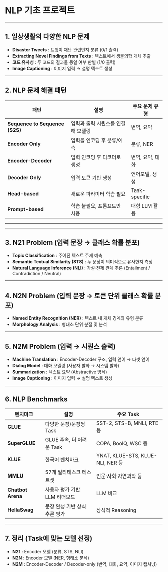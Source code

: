 # NLP 기초 프로젝트

------------------------------------------------------------------------

## 1. 일상생활의 다양한 NLP 문제

-   **Disaster Tweets** : 트윗이 재난 관련인지 분류 (0/1 출력)
-   **Extracting Novel Findings from Texts** : 텍스트에서 생물의학 개체 추출
-   **코드 유사성** : 두 코드의 결과물 동일 여부 판별 (1/0 출력)
-   **Image Captioning** : 이미지 입력 → 설명 텍스트 생성

------------------------------------------------------------------------

## 2. NLP 문제 해결 패턴

| 패턴                  | 설명                  | 주요 문제 유형       |
|-----------------------|-----------------------|----------------------|
| **Sequence to Sequence (S2S)** | 입력과 출력 시퀀스를 연결해 모델링 | 번역, 요약 |
| **Encoder Only**      | 입력을 인코딩 후 분류/예측 | 분류, NER |
| **Encoder-Decoder**   | 입력 인코딩 후 디코더로 생성 | 번역, 요약, 대화 |
| **Decoder Only**      | 입력 토큰 기반 생성   | 언어모델, 생성 |
| **Head-based**        | 새로운 파라미터 학습 필요 | Task-specific |
| **Prompt-based**      | 학습 불필요, 프롬프트만 사용 | 대형 LLM 활용 |

---

------------------------------------------------------------------------

## 3. N21 Problem (입력 문장 → 클래스 확률 분포)

-   **Topic Classification** : 주어진 텍스트 주제 예측
-   **Semantic Textual Similarity (STS)** : 두 문장이 의미적으로
    유사한지 측정
-   **Natural Language Inference (NLI)** : 가설·전제 관계 추론
    (Entailment / Contradiction / Neutral)

------------------------------------------------------------------------

## 4. N2N Problem (입력 문장 → 토큰 단위 클래스 확률 분포)

-   **Named Entity Recognition (NER)** : 텍스트 내 개체 경계와 유형
    분류
-   **Morphology Analysis** : 형태소 단위 분절 및 분석

------------------------------------------------------------------------

## 5. N2M Problem (입력 → 시퀀스 출력)

-   **Machine Translation** : Encoder-Decoder 구조, 입력 언어 → 타겟
    언어
-   **Dialog Model** : 대화 모델링 (사용자 발화 → 시스템 발화)
-   **Summarization** : 텍스트 요약 (Abstractive 방식)
-   **Image Captioning** : 이미지 입력 → 설명 텍스트 생성

------------------------------------------------------------------------

## 6. NLP Benchmarks

| 벤치마크            | 설명                            | 주요 Task |
|---------------------|---------------------------------|-----------|
| **GLUE**            | 다양한 문장/문장쌍 Task         | SST-2, STS-B, MNLI, RTE 등 |
| **SuperGLUE**       | GLUE 후속, 더 어려운 Task       | COPA, BoolQ, WSC 등 |
| **KLUE**            | 한국어 벤치마크                 | YNAT, KLUE-STS, KLUE-NLI, NER 등 |
| **MMLU**            | 57개 멀티태스크 테스트셋        | 인문·사회·자연과학 등 |
| **Chatbot Arena**   | 사용자 평가 기반 LLM 리더보드   | LLM 비교 |
| **HellaSwag**       | 문장 완성 기반 상식 추론 평가   | 상식적 Reasoning |

------------------------------------------------------------------------

## 7. 정리 (Task에 맞는 모델 선정)

-   **N21** : Encoder 모델 (분류, STS, NLI)
-   **N2N** : Encoder 모델 (NER, 형태소 분석)
-   **N2M** : Encoder-Decoder / Decoder-only (번역, 대화, 요약, 이미지
    캡셔닝)
